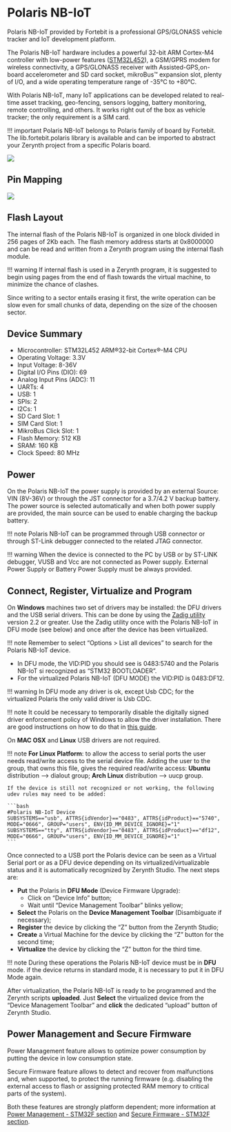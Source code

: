 # Polaris NB-IoT

Polaris NB-IoT provided by Fortebit is a professional GPS/GLONASS vehicle tracker and IoT development platform.

The Polaris NB-IoT hardware includes a powerful 32-bit ARM Cortex-M4 controller with low-power features ([STM32L452](https://www.st.com/en/microcontrollers-microprocessors/stm32l452re.html)), a GSM/GPRS modem for wireless connectivity, a GPS/GLONASS receiver with Assisted-GPS,on-board accelerometer and SD card socket, mikroBus™ expansion slot, plenty of I/O, and a wide operating temperature range of -35°C to +80°C.

With Polaris NB-IoT, many IoT applications can be developed related to real-time asset tracking, geo-fencing, sensors logging, battery monitoring, remote controlling, and others. It works right out of the box as vehicle tracker; the only requirement is a SIM card.

!!! important
    Polaris NB-IoT belongs to Polaris family of board by Fortebit. The lib.fortebit.polaris library is available and can be imported to abstract your Zerynth project from a specific Polaris board.

![](https://github.com/zerynth/docs/blob/test/docs/reference/boards/polaris_nbiot/docs/img/polaris_3g.png?raw=true)

## Pin Mapping

![](https://github.com/zerynth/docs/blob/test/docs/reference/boards/polaris_nbiot/docs/img/polaris_nbiot_pin_comm.jpg?raw=true)

## Flash Layout

The internal flash of the Polaris NB-IoT is organized in one block divided in 256 pages of 2Kb each.
The flash memory address starts at 0x8000000 and can be read and written from a Zerynth program using the internal flash module.

!!! warning
	If internal flash is used in a Zerynth program, it is suggested to begin using pages from the end of flash towards the virtual machine, to minimize the chance of clashes.

Since writing to a sector entails erasing it first, the write operation can be slow even for small chunks of data, depending on the size of the choosen sector.

## Device Summary


* Microcontroller: STM32L452 ARM®32-bit Cortex®-M4 CPU
* Operating Voltage: 3.3V
* Input Voltage: 8-36V
* Digital I/O Pins (DIO): 69
* Analog Input Pins (ADC): 11
* UARTs: 4
* USB: 1
* SPIs: 2
* I2Cs: 1
* SD Card Slot: 1
* SIM Card Slot: 1
* MikroBus Click Slot: 1
* Flash Memory: 512 KB
* SRAM: 160 KB
* Clock Speed: 80 MHz

## Power

On the Polaris NB-IoT the power supply is provided by an external Source: VIN (8V-36V) or through the JST connector for a 3.7/4.2 V backup battery. The power source is selected automatically and when both power supply are provided, the main source can be used to enable charging the backup battery.

!!! note
	Polaris NB-IoT can be programmed through USB connector or through ST-Link debugger connected to the related JTAG connector.

!!! warning
	When the device is connected to the PC by USB or by ST-LINK debugger, VUSB and Vcc are not connected as Power supply. External Power Supply or Battery Power Supply must be always provided.

## Connect, Register, Virtualize and Program

On **Windows** machines two set of drivers may be installed: the DFU drivers and the USB serial drivers. This can be done by using the [Zadig utility](http://zadig.akeo.ie/) version 2.2 or greater. Use the Zadig utility once with the Polaris NB-IoT in DFU mode (see below) and once after the device has been virtualized.

!!! note
	Remember to select “Options > List all devices” to search for the Polaris NB-IoT device.


* In DFU mode, the VID:PID you should see is 0483:5740 and the Polaris NB-IoT si recognized as “STM32 BOOTLOADER”.
* For the virtualized Polaris NB-IoT (DFU MODE) the VID:PID is 0483:DF12.

!!! warning
	In DFU mode any driver is ok, except Usb CDC; for the virtualized Polaris the only valid driver is Usb CDC.

!!! note
	It could be necessary to temporarily disable the digitally signed driver enforcement policy of Windows to allow the driver installation. There are good instructions on how to do that in [this guide](http://www.howtogeek.com/167723/how-to-disable-driver-signature-verification-on-64-bit-windows-8.1-so-that-you-can-install-unsigned-drivers/).

On **MAC OSX** and **Linux** USB drivers are not required.

!!! note
	**For Linux Platform**: to allow the access to serial ports the user needs read/write access to the serial device file. Adding the user to the group, that owns this file, gives the required read/write access: **Ubuntu** distribution –> dialout group; **Arch Linux** distribution –> uucp group.

    If the device is still not recognized or not working, the following udev rules may need to be added:

    ```bash
    #Polaris NB-IoT Device
    SUBSYSTEMS=="usb", ATTRS{idVendor}=="0483", ATTRS{idProduct}=="5740", MODE="0666", GROUP="users", ENV{ID_MM_DEVICE_IGNORE}="1"
    SUBSYSTEMS=="tty", ATTRS{idVendor}=="0483", ATTRS{idProduct}=="df12", MODE="0666", GROUP="users", ENV{ID_MM_DEVICE_IGNORE}="1"
    ```

Once connected to a USB port the Polaris device can be seen as a Virtual Serial port or as a DFU device depending on its virtualized/virtualizable status and it is automatically recognized by Zerynth Studio. The next steps are:

* **Put** the Polaris in **DFU Mode** (Device Firmware Upgrade):
    * Click on “Device Info” button;
    * Wait until “Device Management Toolbar” blinks yellow;
* **Select** the Polaris on the **Device Management Toolbar** (Disambiguate if necessary);
* **Register** the device by clicking the “Z” button from the Zerynth Studio;
* **Create** a Virtual Machine for the device by clicking the “Z” button for the second time;
* **Virtualize** the device by clicking the “Z” button for the third time.

!!! note
	During these operations the Polaris NB-IoT device must be in **DFU** mode. if the device returns in standard mode, it is necessary to put it in DFU Mode again.

After virtualization, the Polaris NB-IoT is ready to be programmed and the  Zerynth scripts **uploaded**. Just **Select** the virtualized device from the “Device Management Toolbar” and **click** the dedicated “upload” button of Zerynth Studio.

## Power Management and Secure Firmware

Power Management feature allows to optimize power consumption by putting the device in low consumption state.

Secure Firmware feature allows to detect and recover from malfunctions and, when supported, to protect the running firmware (e.g. disabling the external access to flash or assigning protected RAM memory to critical parts of the system).

Both these features are strongly platform dependent; more information at [Power Management - STM32F section](https://docs.zerynth.com/latest/official/core.zerynth.stdlib/docs/official_core.zerynth.stdlib_pwr.html#pwr-stm32f) and [Secure Firmware - STM32F section](https://docs.zerynth.com/latest/official/core.zerynth.stdlib/docs/official_core.zerynth.stdlib_sfw.html#sfw-stm32f).
<!--stackedit_data:
eyJoaXN0b3J5IjpbMTUwMzk5NDU4NF19
-->
